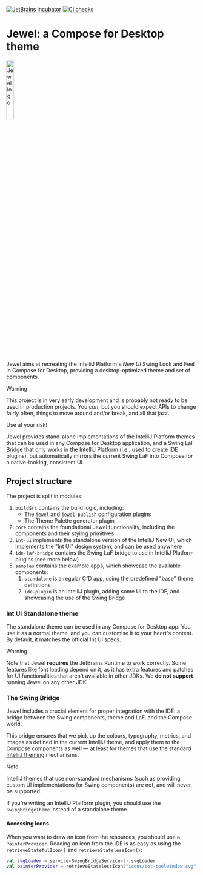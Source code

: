 [![JetBrains incubator](https://camo.githubusercontent.com/be6f8b50b2400e8b0dc74e58dd9a68803fe6698f5f30d843a7504888879f8392/68747470733a2f2f6a622e67672f6261646765732f696e63756261746f722d706c61737469632e737667)](https://github.com/JetBrains#jetbrains-on-github) [![CI checks](https://github.com/JetBrains/jewel/actions/workflows/build.yml/badge.svg?branch=main)](https://github.com/JetBrains/jewel/actions/workflows/build.yml)

# Jewel: a Compose for Desktop theme

<img alt="Jewel logo" src="art/jewel-logo.svg" width="20%"/>

Jewel aims at recreating the IntelliJ Platform's _New UI_ Swing Look and Feel in Compose for Desktop, providing a
desktop-optimized theme and set of components.

> [!WARNING]
>
> This project is in very early development and is probably not ready to be used in production projects. You _can_, but
> you should expect APIs to change fairly often, things to move around and/or break, and all that jazz.
>
> Use at your risk!

Jewel provides stand-alone implementations of the IntelliJ Platform themes that can be used in any Compose for Desktop
application, and a Swing LaF Bridge that only works in the IntelliJ Platform (i.e., used to create IDE plugins), but
automatically mirrors the current Swing LaF into Compose for a native-looking, consistent UI.

## Project structure

The project is split in modules:

1. `buildSrc` contains the build logic, including:
    * The `jewel` and `jewel-publish` configuration plugins
    * The Theme Palette generator plugin
2. `core` contains the foundational Jewel functionality, including the components and their styling primitives
3. `int-ui` implements the standalone version of the IntelliJ New UI, which implements the
   ["Int UI" design system](https://www.figma.com/community/file/1227732692272811382/int-ui-kit), and can be used
   anywhere
4. `ide-laf-bridge` contains the Swing LaF bridge to use in IntelliJ Platform plugins (see more below)
5. `samples` contains the example apps, which showcase the available components:
    1. `standalone` is a regular CfD app, using the predefined "base" theme definitions
    2. `ide-plugin` is an IntelliJ plugin, adding some UI to the IDE, and showcasing the use of the Swing Bridge

### Int UI Standalone theme

The standalone theme can be used in any Compose for Desktop app. You use it as a normal theme, and you can customise it
to your heart's content. By default, it matches the official Int UI specs.

> [!WARNING]
> Note that Jewel **requires** the JetBrains Runtime to work correctly. Some features like font loading depend on it,
> as it has extra features and patches for UI functionalities that aren't available in other JDKs.
> We **do not support** running Jewel on any other JDK.

### The Swing Bridge

Jewel includes a crucial element for proper integration with the IDE: a bridge between the Swing components, theme
and LaF, and the Compose world.

This bridge ensures that we pick up the colours, typography, metrics, and images as defined in the current IntelliJ
theme, and apply them to the Compose components as well — at least for themes that use the
standard [IntelliJ theming](https://plugins.jetbrains.com/docs/intellij/themes-getting-started.html) mechanisms.

> [!NOTE]
> IntelliJ themes that use non-standard mechanisms (such as providing custom UI implementations for Swing components)
> are not, and will never, be supported.

If you're writing an IntelliJ Platform plugin, you should use the `SwingBridgeTheme` instead of a standalone theme.

#### Accessing icons

When you want to draw an icon from the resources, you should use a `PainterProvider`. Reading an icon from the IDE is
as easy as using the `retrieveStatefulIcon()` and `retrieveStatelessIcon()`:

```kotlin
val svgLoader = service<SwingBridgeService>().svgLoader
val painterProvider = retrieveStatelessIcon("icons/bot-toolwindow.svg", svgLoader, iconData)
```

